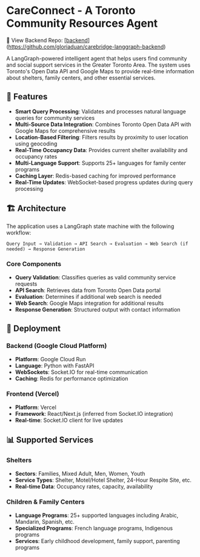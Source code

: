 # CareConnect - A Toronto Community Resources Agent

🔧 View Backend Repo: [[backend](https://github.com/gloriaduan/carebridge-langgraph-frontend)](https://github.com/gloriaduan/carebridge-langgraph-backend)

A LangGraph-powered intelligent agent that helps users find community and social support services in the Greater Toronto Area. The system uses Toronto's Open Data API and Google Maps to provide real-time information about shelters, family centers, and other essential services.

## 🌟 Features

- **Smart Query Processing**: Validates and processes natural language queries for community services
- **Multi-Source Data Integration**: Combines Toronto Open Data API with Google Maps for comprehensive results
- **Location-Based Filtering**: Filters results by proximity to user location using geocoding
- **Real-Time Occupancy Data**: Provides current shelter availability and occupancy rates
- **Multi-Language Support**: Supports 25+ languages for family center programs
- **Caching Layer**: Redis-based caching for improved performance
- **Real-Time Updates**: WebSocket-based progress updates during query processing

## 🏗️ Architecture

The application uses a LangGraph state machine with the following workflow:

```
Query Input → Validation → API Search → Evaluation → Web Search (if needed) → Response Generation
```

### Core Components

- **Query Validation**: Classifies queries as valid community service requests
- **API Search**: Retrieves data from Toronto Open Data portal
- **Evaluation**: Determines if additional web search is needed
- **Web Search**: Google Maps integration for additional results
- **Response Generation**: Structured output with contact information

## 🚀 Deployment

### Backend (Google Cloud Platform)
- **Platform**: Google Cloud Run
- **Language**: Python with FastAPI
- **WebSockets**: Socket.IO for real-time communication
- **Caching**: Redis for performance optimization

### Frontend (Vercel)
- **Platform**: Vercel
- **Framework**: React/Next.js (inferred from Socket.IO integration)
- **Real-time**: Socket.IO client for live updates

## 📊 Supported Services

### Shelters
- **Sectors**: Families, Mixed Adult, Men, Women, Youth
- **Service Types**: Shelter, Motel/Hotel Shelter, 24-Hour Respite Site, etc.
- **Real-time Data**: Occupancy rates, capacity, availability

### Children & Family Centers
- **Language Programs**: 25+ supported languages including Arabic, Mandarin, Spanish, etc.
- **Specialized Programs**: French language programs, Indigenous programs
- **Services**: Early childhood development, family support, parenting programs

